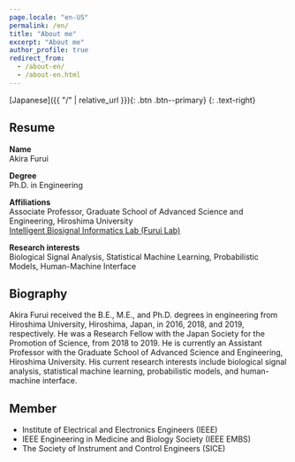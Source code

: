 ```yaml
---
page.locale: "en-US"
permalink: /en/
title: "About me"
excerpt: "About me"
author_profile: true
redirect_from: 
  - /about-en/
  - /about-en.html
---
```


[Japanese]({{ "/" | relative_url }}){: .btn .btn--primary}
{: .text-right}

## Resume

**Name**<br>
Akira Furui

**Degree**<br>
Ph.D. in Engineering

**Affiliations**<br>
Associate Professor,
Graduate School of Advanced Science and Engineering, Hiroshima University
<br>[Intelligent Biosignal Informatics Lab (Furui Lab)](https://home.hiroshima-u.ac.jp/furui/en/)

**Research interests**<br>
Biological Signal Analysis, Statistical Machine Learning, Probabilistic Models, Human-Machine Interface

## Biography

Akira Furui received the B.E., M.E., and Ph.D. degrees in engineering from Hiroshima University, Hiroshima, Japan, in 2016, 2018, and 2019, respectively. He was a Research Fellow with the Japan Society for the Promotion of Science, from 2018 to 2019. He is currently an Assistant Professor with the Graduate School of Advanced Science and Engineering, Hiroshima University. His current research interests include biological signal analysis, statistical machine learning, probabilistic models, and human-machine interface.

## Member

- Institute of Electrical and Electronics Engineers (IEEE)
- IEEE Engineering in Medicine and Biology Society (IEEE EMBS)
- The Society of Instrument and Control Engineers (SICE)